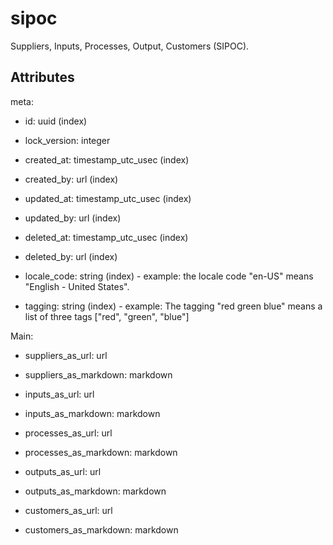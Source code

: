 # sipoc

Suppliers, Inputs, Processes, Output, Customers (SIPOC).


## Attributes

meta:

  * id: uuid (index)

  * lock_version: integer

  * created_at: timestamp_utc_usec (index)

  * created_by: url (index)

  * updated_at: timestamp_utc_usec (index)

  * updated_by: url (index)

  * deleted_at: timestamp_utc_usec (index)

  * deleted_by: url (index)

  * locale_code: string (index) - example: the locale code "en-US" means "English - United States".

  * tagging: string (index) - example: The tagging "red green blue" means a list of three tags ["red", "green", "blue"]

Main:

  * suppliers_as_url: url

  * suppliers_as_markdown: markdown

  * inputs_as_url: url

  * inputs_as_markdown: markdown

  * processes_as_url: url

  * processes_as_markdown: markdown

  * outputs_as_url: url

  * outputs_as_markdown: markdown

  * customers_as_url: url

  * customers_as_markdown: markdown

